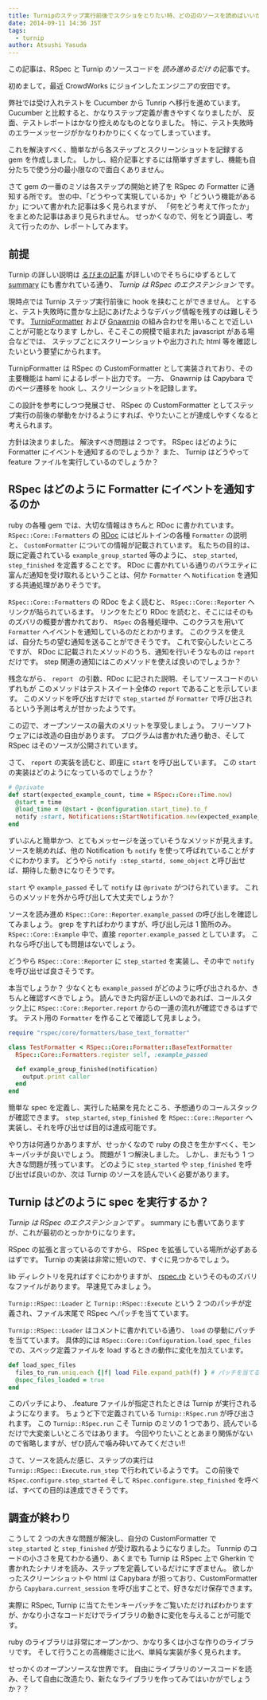 ```yaml
---
title: Turnipのステップ実行前後でスクショをとりたい時、どの辺のソースを読めばいいか
date: 2014-09-11 14:36 JST
tags:
  - turnip
author: Atsushi Yasuda
---
```


この記事は、RSpec と Turnip のソースコードを *読み進めるだけ* の記事です。

初めまして。最近 CrowdWorks にジョインしたエンジニアの安田です。

弊社では受け入れテストを Cucumber から Tunrip へ移行を進めています。
Cucumber と比較すると、かなりステップ定義が書きやすくなりましたが、
反面、テストレポートはかなり控えめなものとなりました。
特に、テスト失敗時のエラーメッセージがかなりわかりにくくなってしまっています。

<!-- ここにキャプション。説明文として、「じゃあ何が表示されてたんだよ！」と -->

これを解決すべく、簡単ながら各ステップとスクリーンショットを記録する gem を作成しました。
しかし、紹介記事とするには簡単すぎますし、機能も自分たちで使う分の最小限なので面白くありません。

さて gem の一番のミソは各ステップの開始と終了を RSpec の Formatter に通知する所です。
世の中、「どうやって実現しているか」や「どういう機能があるか」について書かれた記事は多く見られますが、
「何をどう考えて作ったか」をまとめた記事はあまり見られません。
せっかくなので、何をどう調査し、考えて行ったのか、レポートしてみます。

## 前提

Turnip の詳しい説明は [るびまの記事](http://magazine.rubyist.net/?0042-FromCucumberToTurnip) が詳しいのでそちらにゆずるとして　
[summary](https://github.com/jnicklas/turnip/blob/master/turnip.gemspec#L11) にも書かれている通り、 *Turnip は RSpec のエクステンション* です。

現時点では Turnip ステップ実行前後に hook を挟むことができません。
とすると、テスト失敗時に豊かな上記にあげたようなデバッグ情報を残すのは難しそうです。
[TurnipFormatter](https://github.com/gongo/turnip_formatter) および [Gnawrnip](https://github.com/gongo/gnawrnip) の組み合わせを用いることで近しいことが可能となります
しかし、そこそこの規模で組まれた javascript がある場合などでは、
ステップごとにスクリーンショットや出力された html 等を確認したいという要望にかられます。

TurnipFormatter は RSpec の CustomFormatter として実装されており、その主要機能は haml によるレポート出力です。
一方、 Gnawrnip は Capybara でのページ遷移を hook し、スクリーンショットを記録します。

この設計を参考にしつつ発展させ、 RSpec の CustomFormatter としてステップ実行の前後の挙動をかけるようにすれば、やりたいことが達成しやすくなると考えられます。

方針は決まりました。
解決すべき問題は 2 つです。
RSpec はどのように Formatter にイベントを通知するのでしょうか？
また、 Turnip はどうやって feature ファイルを実行しているのでしょうか？

## RSpec はどのように Formatter にイベントを通知するのか

ruby の各種 gem では、大切な情報はきちんと RDoc に書かれています。
`RSpec::Core::Formatters` の [RDoc]() にはビルトインの各種 `Formatter` の説明と、 `CustomFormatter` についての情報が記載されています。
私たちの目的は、既に定義されている `example_group_started` 等のように、 `step_started`, `step_finished` を定義することです。
RDoc に書かれている通りのバラエティに富んだ通知を受け取れるということは、何か `Formatter` へ `Notification` を通知する共通処理がありそうです。

`RSpec::Core::Formatters` の RDoc をよく読むと、 `RSpec::Core::Reporter` へリンクが貼られているます。
リンクをたどり RDoc を読むと、そこにはそのものズバリの概要が書かれており、 `RSpec` の各種処理中、このクラスを用いて `Formatter` へイベントを通知しているのだとわかります。
このクラスを使えば、自分たちの望む通知を送ることができそうです。
これで安心したいところですが、 RDoc に記載されたメソッドのうち、通知を行いそうなものは `report` だけです。
step 関連の通知にはこのメソッドを使えば良いのでしょうか？

残念ながら、 `report ` の引数、RDoc に記された説明、そしてソースコードのいずれもが
このメソッドはテストスイート全体の `report` であることを示しています。
このメソッドを呼び出すだけで `step_started` が `Formatter` で呼び出されるという予測は考えが甘かったようです。

<!-- ここに RDoc のキャプション: report :step_started とはできなさそうだ -->

この辺で、オープンソースの最大のメリットを享受しましょう。
フリーソフトウェアには改造の自由があります。
プログラムは書かれた通り動き、そして RSpec はそのソースが公開されています。

さて、 `report` の実装を読むと、即座に `start` を呼び出しています。
この `start` の実装はどのようになっているのでしょうか？

```ruby
# @private
def start(expected_example_count, time = RSpec::Core::Time.now)
  @start = time
  @load_time = (@start - @configuration.start_time).to_f
  notify :start, Notifications::StartNotification.new(expected_example_count, @load_time)
end
```

ずいぶんと簡単かつ、とてもメッセージを送っていそうなメソッドが見えます。
ソースを眺めれば、他の Notification も `notify` を使って呼ばれていることがすぐにわかります。
どうやら `notify :step_startd, some_object` と呼び出せば、期待した動きになりそうです。

`start` や `example_passed` そして `notify` は `@private` がつけられています。
これらのメソッドを外から呼び出して大丈夫でしょうか？

ソースを読み進め `RSpec::Core::Reporter.example_passed` の呼び出しを確認してみましょう。
grep をすればわかりますが、呼び出し元は 1 箇所のみ。 `RSpec::Core::Example` 中で、直接 `reporter.example_passed` としています。
これなら呼び出しても問題はないでしょう。　

どうやら `RSpec::Core::Reporter` に `step_started` を実装し、その中で `notify` を呼び出せば良さそうです。

本当でしょうか？
少なくとも `example_passed` がどのように呼び出されるか、きちんと確認すべきでしょう。
読んできた内容が正しいのであれば、コールスタック上に `RSpec::Core::Reporter.report` からの一連の流れが確認できるはずです。
テスト用の `Formatter` を作ることで確認して見ましょう。

```ruby
require "rspec/core/formatters/base_text_formatter"

class TestFormatter < RSpec::Core::Formatter::BaseTextFormatter
  RSpec::Core::Formatters.register self, :example_passed

  def example_group_finished(notification)
    output.print caller
  end
end
```

簡単な spec を定義し、実行した結果を見たところ、予想通りのコールスタックが確認できます。
`step_started`, `step_finished` を `RSpec::Core::Reporter` へ実装し、それを呼び出せば目的は達成可能です。

<!-- ここにキャプション:やった、きちんと呼び出し順が予想通りだ -->

やり方は何通りかありますが、せっかくなので ruby の良さを生かすべく、モンキーパッチが良いでしょう。
問題が 1 つ解決しました。
しかし、まだもう 1 つ大きな問題が残っています。
どのように `step_started` や `step_finished` を呼び出せば良いのか、次は Turnip のソースを読んでいく必要があります。

## Turnip はどのように spec を実行するか？

*Turnip は RSpec のエクステンションです* 。
summary にも書いてありますが、これが最初のとっかかりになります。

RSpec の拡張と言っているのですから、 RSpec を拡張している場所が必ずあるはずです。
Turnip の実装は非常に短いので、すぐに見つかるでしょう。

lib ディレクトリを見ればすぐにわかりますが、 [rspec.rb]() というそのものズバリなファイルがあります。
早速見てみましょう。

`Turnip::RSpec::Loader` と `Turnip::RSpec::Execute` という 2 つのパッチが定義され、ファイル末尾で RSpec へパッチを当てています。

`Turnip::RSpec::Loader` はコメントに書かれている通り、 `load` の挙動にパッチを当てています。
具体的には `RSpec::Core::Configuration.load_spec_files` での、スペック定義ファイルを load するときの動作に変化を加えています。

```ruby
def load_spec_files
  files_to_run.uniq.each {|f| load File.expand_path(f) } # パッチを当てることで、この load が Turnip::RSpec::Loader.load になる。
  @spec_files_loaded = true
end
```

このパッチにより、 .feature ファイルが指定されたときは Turnip が実行されるようになります。
ちょうど下で定義されている `Turnip::RSpec.run` が呼び出されます。
この `Turnip::RSpec.run` こそ Turnip のミソの 1 つであり、読んでいるだけで大変楽しいところではあります。
今回やりたいこととあまり関係がないので省略しますが、ぜひ読んで噛み砕いてみてください!!

さて、ソースを読んだ感じ、ステップの実行は `Turnip::RSpec::Execute.run_step` で行われているようです。
この前後で `RSpec.configure.step_started` そして `RSpec.configure.step_finished` を呼べば、すべての目的は達成できそうです。

## 調査が終わり

こうして 2 つの大きな問題が解決し、自分の CustomFormatter で `step_started` と `step_finished` が受け取れるようになりました。
Tunrnip のコードの小ささを見てわかる通り、あくまでも Turnip は RSpec 上で Gherkin で書かれたシナリオを読み、ステップを定義しているだけにすぎません。
欲しかったスクリーンショットや html は Capybara が担っており、CustomFormatter から `Capybara.current_session` を呼び出すことで、好きなだけ保存できます。

実際に RSpec, Turnip に当てたモンキーパッチをご覧いただければわかりますが、かなり小さなコードだけでライブラリの動きに変化を与えることが可能です。

ruby のライブラリは非常にオープンかつ、かなり多くは小さな作りのライブラリです。
そして行うことの高機能さに比べ、単純な実装が多く見られます。

せっかくのオープンソースな世界です。
自由にライブラリのソースコードを読み、そして自由に改造たり、新たなライブラリを作ってみてはいかがでしょうか？？
